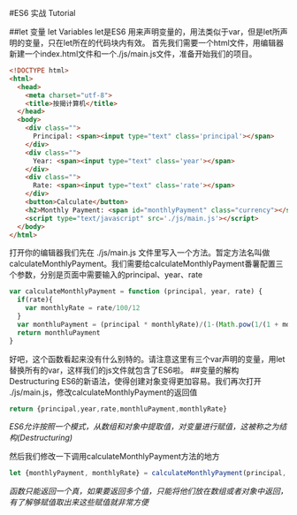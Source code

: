 #ES6 实战 Tutorial

##let 变量 let Variables
let是ES6 用来声明变量的，用法类似于var，但是let所声明的变量，只在let所在的代码块内有效。
首先我们需要一个html文件，用编辑器新建一个index.html文件和一个./js/main.js文件，准备开始我们的项目。
```html
<!DOCTYPE html>
<html>
  <head>
    <meta charset="utf-8">
    <title>按揭计算机</title>
  </head>
  <body>
    <div class="">
      Principal: <span><input type="text" class='principal'></span>
    </div>
    <div class="">
      Year: <span><input type="text" class='year'></span>
    </div>
    <div class="">
      Rate: <span><input type="text" class='rate'></span>
    </div>
    <button>Calculate</button>
    <h2>Monthly Payment: <span id="monthlyPayment" class="currency"></span></h2>
    <script type="text/javascript" src='./js/main.js'></script>
  </body>
</html>
```
打开你的编辑器我们先在 ./js/main.js 文件里写入一个方法。暂定方法名叫做calculateMonthlyPayment。我们需要给calculateMonthlyPayment番薯配置三个参数，分别是页面中需要输入的principal、year、rate

```javascript
var calculateMonthlyPayment = function (principal, year, rate) {
  if(rate){
    var monthlyRate = rate/100/12
  }
  var monthluPayment = (principal * monthlyRate)/(1-(Math.pow(1/(1 + monthlyRate), years * 12)))
  return monthluPayment
}
```
好吧，这个函数看起来没有什么别特的。请注意这里有三个var声明的变量，用let替换所有的var，这样我们的js文件就包含了ES6啦。
##变量的解构 Destructuring
ES6的新语法，使得创建对象变得更加容易。我们再次打开 ./js/main.js，修改calculateMonthlyPayment的返回值
```javascript
return {principal,year,rate,monthluPayment,monthlyRate}
```

*ES6允许按照一个模式，从数组和对象中提取值，对变量进行赋值，这被称之为结构(Destructuring)*

然后我们修改一下调用calculateMonthlyPayment方法的地方
```javascript
let {monthlyPayment, monthlyRate} = calculateMonthlyPayment(principal, year, rate)
```
*函数只能返回一个真，如果要返回多个值，只能将他们放在数组或者对象中返回，有了解够赋值取出来这些赋值就非常方便*
